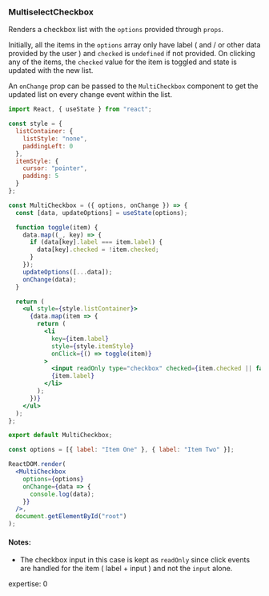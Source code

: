 ### MultiselectCheckbox

Renders a checkbox list with the `options` provided through `props`.

Initially, all the items in the `options` array only have label ( and / or other data provided by the user ) and `checked` is `undefined` if not provided. On clicking any of the items, the `checked` value for the item is toggled and state is updated with the new list.

An `onChange` prop can be passed to the `MultiCheckbox` component to get the updated list on every change event within the list.

```jsx
import React, { useState } from "react";

const style = {
  listContainer: {
    listStyle: "none",
    paddingLeft: 0
  },
  itemStyle: {
    cursor: "pointer",
    padding: 5
  }
};

const MultiCheckbox = ({ options, onChange }) => {
  const [data, updateOptions] = useState(options);

  function toggle(item) {
    data.map((_, key) => {
      if (data[key].label === item.label) {
        data[key].checked = !item.checked;
      }
    });
    updateOptions([...data]);
    onChange(data);
  }

  return (
    <ul style={style.listContainer}>
      {data.map(item => {
        return (
          <li
            key={item.label}
            style={style.itemStyle}
            onClick={() => toggle(item)}
          >
            <input readOnly type="checkbox" checked={item.checked || false} />
            {item.label}
          </li>
        );
      })}
    </ul>
  );
};

export default MultiCheckbox;
```

```jsx
const options = [{ label: "Item One" }, { label: "Item Two" }];

ReactDOM.render(
  <MultiCheckbox
    options={options}
    onChange={data => {
      console.log(data);
    }}
  />,
  document.getElementById("root")
);
```

#### Notes:

- The checkbox input in this case is kept as `readOnly` since click events are handled for the item ( label + input ) and not the `input` alone.

expertise: 0
